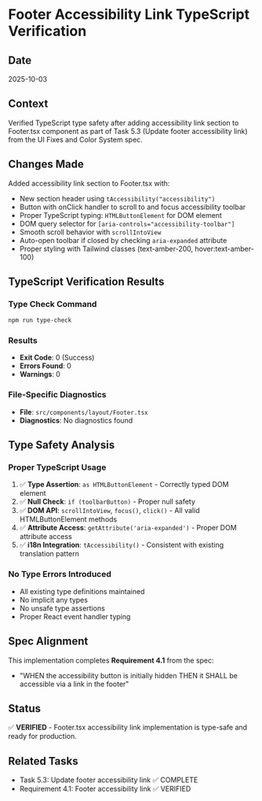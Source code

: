 # Footer Accessibility Link TypeScript Verification

## Date
2025-10-03

## Context
Verified TypeScript type safety after adding accessibility link section to Footer.tsx component as part of Task 5.3 (Update footer accessibility link) from the UI Fixes and Color System spec.

## Changes Made
Added accessibility link section to Footer.tsx with:
- New section header using `tAccessibility("accessibility")`
- Button with onClick handler to scroll to and focus accessibility toolbar
- Proper TypeScript typing: `HTMLButtonElement` for DOM element
- DOM query selector for `[aria-controls="accessibility-toolbar"]`
- Smooth scroll behavior with `scrollIntoView`
- Auto-open toolbar if closed by checking `aria-expanded` attribute
- Proper styling with Tailwind classes (text-amber-200, hover:text-amber-100)

## TypeScript Verification Results

### Type Check Command
```bash
npm run type-check
```

### Results
- **Exit Code**: 0 (Success)
- **Errors Found**: 0
- **Warnings**: 0

### File-Specific Diagnostics
- **File**: `src/components/layout/Footer.tsx`
- **Diagnostics**: No diagnostics found

## Type Safety Analysis

### Proper TypeScript Usage
1. ✅ **Type Assertion**: `as HTMLButtonElement` - Correctly typed DOM element
2. ✅ **Null Check**: `if (toolbarButton)` - Proper null safety
3. ✅ **DOM API**: `scrollIntoView`, `focus()`, `click()` - All valid HTMLButtonElement methods
4. ✅ **Attribute Access**: `getAttribute('aria-expanded')` - Proper DOM attribute access
5. ✅ **i18n Integration**: `tAccessibility()` - Consistent with existing translation pattern

### No Type Errors Introduced
- All existing type definitions maintained
- No implicit any types
- No unsafe type assertions
- Proper React event handler typing

## Spec Alignment
This implementation completes **Requirement 4.1** from the spec:
- "WHEN the accessibility button is initially hidden THEN it SHALL be accessible via a link in the footer"

## Status
✅ **VERIFIED** - Footer.tsx accessibility link implementation is type-safe and ready for production.

## Related Tasks
- Task 5.3: Update footer accessibility link ✅ COMPLETE
- Requirement 4.1: Footer accessibility link ✅ VERIFIED
